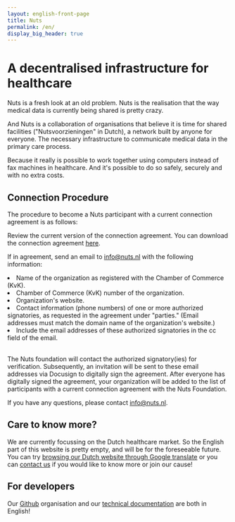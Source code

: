 ```yaml
---
layout: english-front-page
title: Nuts
permalink: /en/
display_big_header: true
---
```


# A decentralised infrastructure for healthcare

Nuts is a fresh look at an old problem. Nuts is the realisation that the way
medical data is currently being shared is pretty crazy.

And Nuts is a collaboration of organisations that believe it is time for shared
facilities ("Nutsvoorzieningen" in Dutch), a network built by anyone for
everyone. The necessary infrastructure to communicate medical data in the
primary care process.

Because it really is possible to work together using computers instead of fax
machines in healthcare. And it's possible to do so safely, securely and with no
extra costs.

## Connection Procedure

The procedure to become a Nuts participant with a current connection agreement is as follows:

Review the current version of the connection agreement. You can download the connection agreement [here](/assets/downloads/aansluitovereenkomst-nuts-english.pdf). 

If in agreement, send an email to info@nuts.nl with the following information:
<li>Name of the organization as registered with the Chamber of Commerce (KvK).</li>
<li>Chamber of Commerce (KvK) number of the organization.</li>
<li>Organization's website.</li>
<li>Contact information (phone numbers) of one or more authorized signatories, as requested in the agreement under "parties." (Email addresses must match the domain name of the organization's website.)</li>
<li>Include the email addresses of these authorized signatories in the cc field of the email.</li><br>

The Nuts foundation will contact the authorized signatory(ies) for verification.
Subsequently, an invitation will be sent to these email addresses via Docusign to digitally sign the agreement.
After everyone has digitally signed the agreement, your organization will be added to the list of participants with a current connection agreement with the Nuts Foundation.

If you have any questions, please contact info@nuts.nl.

## Care to know more?

We are currently focussing on the Dutch healthcare market. So the English part
of this website is pretty empty, and will be for the foreseeable future. You can
try [browsing our Dutch website through Google translate](https://translate.google.com/translate?sl=nl&tl=en&u=nuts.nl)
or you can [contact us](/contact) if you would like to know more or join
our cause!

## For developers

Our [Github](https://github.com/nuts-foundation) organisation and our
[technical documentation](https://nuts-node.readthedocs.io/) are both
in English!
